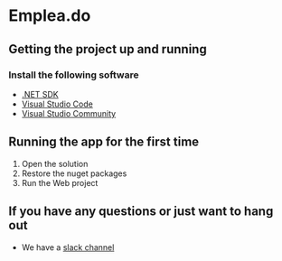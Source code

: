 # Emplea.do #

## Getting the project up and running ##

### Install the following software ###

- [.NET SDK](https://www.microsoft.com/net/learn/get-started/)
- [Visual Studio Code](https://code.visualstudio.com)
- [Visual Studio Community](https://visualstudio.microsoft.com/es/vs/)

## Running the app for the first time ##

1. Open the solution
2. Restore the nuget packages
3. Run the Web project

## If you have any questions or just want to hang out ##

- We have a [slack channel](https://empleado-slack.azurewebsites.net)
